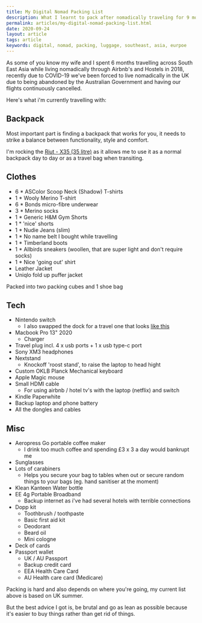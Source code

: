 ```yaml
---
title: My Digital Nomad Packing List
description: What I learnt to pack after nomadically traveling for 9 months across southeast asia and europe
permalink: articles/my-digital-nomad-packing-list.html
date: 2020-09-24
layout: article
tags: article
keywords: digital, nomad, packing, luggage, southeast, asia, eurpoe
---
```


As some of you know my wife and I spent 6 months travelling across South East Asia while living nomadically through Airbnb's and Hostels in 2018, recently due to COVID-19 we've been forced to live nomadically in the UK due to being abandoned by the Australian Government and having our flights continuously cancelled.

Here's what i'm currently travelling with:

## Backpack

Most important part is finding a backpack that works for you, it needs to strike a balance between functionality, style and comfort.

I'm rocking the [Riut - X35 (35 litre)](https://www.riut.co.uk/collections/all-secure-riutbags-best-backpacks-2021/products/riutbag-x35-black-large-laptop-backpack) as it allows me to use it as a normal backpack day to day or as a travel bag when transiting.

## Clothes

- 6 \* ASColor Scoop Neck (Shadow) T-shirts
- 1 \* Wooly Merino T-shirt
- 6 \* Bonds micro-fibre underwear
- 3 \* Merino socks
- 1 \* Generic H&M Gym Shorts
- 1 \* 'nice' shorts
- 1 \* Nudie Jeans (slim)
- 1 \* No name belt I bought while travelling
- 1 \* Timberland boots
- 1 \* Allbirds sneakers (woollen, that are super light and don't require socks)
- 1 \* Nice 'going out' shirt
- Leather Jacket
- Uniqlo fold up puffer jacket

Packed into two packing cubes and 1 shoe bag

## Tech

- Nintendo switch
  - I also swapped the dock for a travel one that looks [like this](https://www.shapeways.com/blog/wp-content/uploads/2017/05/travel-dock-nintendo-switch-3D-printed-840x624.jpg)
- Macbook Pro 13" 2020
  - Charger
- Travel plug incl. 4 x usb ports + 1 x usb type-c port
- Sony XM3 headphones
- Nextstand
  - Knockoff 'roost stand', to raise the laptop to head hight
- Custom OKLB Planck Mechanical keyboard
- Apple Magic mouse
- Small HDMI cable
  - For using airbnb / hotel tv's with the laptop (netflix) and switch
- Kindle Paperwhite
- Backup laptop and phone battery
- All the dongles and cables

## Misc

- Aeropress Go portable coffee maker
  - I drink too much coffee and spending £3 x 3 a day would bankrupt me
- Sunglasses
- Lots of carabiners
  - Helps you secure your bag to tables when out or secure random things to your bags (eg. hand sanitiser at the moment)
- Klean Kanteen Water bottle
- EE 4g Portable Broadband
  - Backup internet as i've had several hotels with terrible connections
- Dopp kit
  - Toothbrush / toothpaste
  - Basic first aid kit
  - Deodorant
  - Beard oil
  - Mini cologne
- Deck of cards
- Passport wallet
  - UK / AU Passport
  - Backup credit card
  - EEA Health Care Card
  - AU Health care card (Medicare)

Packing is hard and also depends on where you're going, my current list above is based on UK summer.

But the best advice I got is, be brutal and go as lean as possible because it's easier to buy things rather than get rid of things.
